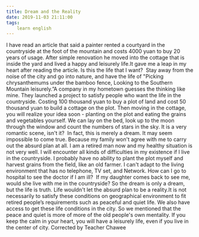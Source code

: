 ```yaml
---
title: Dream and the Reality
date: 2019-11-03 21:11:00
tags:
    learn english
---
```

I have read an article that said a painter rented a courtyard in the countryside at the foot of the mountain and costs 4000 yuan to buy 20 years of usage. After simple renovation he moved into the cottage that is inside the yard and lived a happy and leisurely life.It gave me a leap in my heart after reading the article. Is this the life that I want?  Stay away from the noise of the city and go into nature, and have the life of "Picking chrysanthemums under the bamboo fence, Looking to the Southern Mountain leisurely.”A company in my hometown guesses the thinking like mine. They launched a project to satisfy people who want the life in the countryside. Costing 100 thousand yuan to buy a plot of land and cost 50 thousand yuan to build a cottage on the plot. Then moving in the cottage, you will realize your idea soon - planting on the plot and eating the grains and vegetables yourself. We can lay on the bed, look up to the moon through the window and count the numbers of stars in the sky. It is a very romantic scene, isn't it?  In fact, this is merely a dream. It may seem impossible to come true. Because my family won't agree with me to carry out the absurd plan at all. I am a retired man now and my healthy situation is not very well. I will encounter all kinds of difficulties in my existence if I live in the countryside. I probably have no ability to plant the plot myself and harvest grains from the field, like an old farmer. I can't adapt to the living environment that has no telephone, TV set, and Network. How can I go to hospital to see the doctor if I am ill?  If my daughter comes back to see me, would she live with me in the countryside? So the dream is only a dream, but the life is truth. Life wouldn't let the absurd plan to be a reality.It is not necessarily to satisfy these conditions on geographical environment to fit retired people’s requirements such as peaceful and quiet life. We also have access to get these life conditions in the city. So we mentioned that the peace and quiet is more of more of the old people's own mentality. If you keep the calm in your heart, you will have a leisurely life, even if you live in the center of city. Corrected by Teacher Chawee